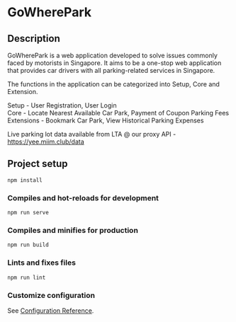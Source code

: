 # GoWherePark
## Description
GoWherePark is a web application developed to solve issues commonly faced by motorists in Singapore. It aims to be a one-stop web application that provides car drivers with all parking-related services in Singapore.

The functions in the application can be categorized into Setup, Core and Extension. 

Setup - User Registration, User Login <br>
Core - Locate Nearest Available Car Park, Payment of Coupon Parking Fees <br>
Extensions - Bookmark Car Park, View Historical Parking Expenses <br>

Live parking lot data available from LTA @ our proxy API - https://yee.miim.club/data 
## Project setup
```
npm install
```

### Compiles and hot-reloads for development
```
npm run serve
```

### Compiles and minifies for production
```
npm run build
```

### Lints and fixes files
```
npm run lint
```

### Customize configuration
See [Configuration Reference](https://cli.vuejs.org/config/).
